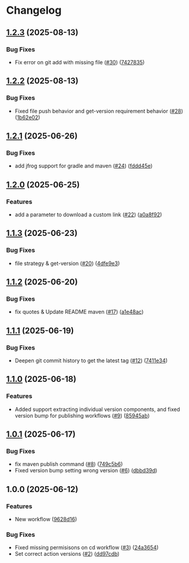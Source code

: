 # Changelog

## [1.2.3](https://github.com/entur/gha-maven-central/compare/v1.2.2...v1.2.3) (2025-08-13)


### Bug Fixes

* Fix error on git add with missing file ([#30](https://github.com/entur/gha-maven-central/issues/30)) ([7427835](https://github.com/entur/gha-maven-central/commit/7427835e9fc9f089c2070dc4a98e5b2e8a50c191))

## [1.2.2](https://github.com/entur/gha-maven-central/compare/v1.2.1...v1.2.2) (2025-08-13)


### Bug Fixes

* Fixed file push behavior and get-version requirement behavior ([#28](https://github.com/entur/gha-maven-central/issues/28)) ([1b62e02](https://github.com/entur/gha-maven-central/commit/1b62e0267011f3747d9b8bf83fe970b870d71f3a))

## [1.2.1](https://github.com/entur/gha-maven-central/compare/v1.2.0...v1.2.1) (2025-06-26)


### Bug Fixes

* add jfrog support for gradle and maven ([#24](https://github.com/entur/gha-maven-central/issues/24)) ([fddd45e](https://github.com/entur/gha-maven-central/commit/fddd45eb74aa9cc3ea3a5c35388acf2792748507))

## [1.2.0](https://github.com/entur/gha-maven-central/compare/v1.1.3...v1.2.0) (2025-06-25)


### Features

* add a parameter to download a custom link ([#22](https://github.com/entur/gha-maven-central/issues/22)) ([a0a8f92](https://github.com/entur/gha-maven-central/commit/a0a8f92ebdd55f3f40cc5c1f5e5c553e79354d39))

## [1.1.3](https://github.com/entur/gha-maven-central/compare/v1.1.2...v1.1.3) (2025-06-23)


### Bug Fixes

* file strategy & get-version ([#20](https://github.com/entur/gha-maven-central/issues/20)) ([4dfe9e3](https://github.com/entur/gha-maven-central/commit/4dfe9e3e8ec03149bd728dd490550d299c001c27))

## [1.1.2](https://github.com/entur/gha-maven-central/compare/v1.1.1...v1.1.2) (2025-06-20)


### Bug Fixes

* fix quotes &  Update README maven ([#17](https://github.com/entur/gha-maven-central/issues/17)) ([a1e48ac](https://github.com/entur/gha-maven-central/commit/a1e48ac4fdc723545b38187dc5fa87af49408bb0))

## [1.1.1](https://github.com/entur/gha-maven-central/compare/v1.1.0...v1.1.1) (2025-06-19)


### Bug Fixes

* Deepen git commit history to get the latest tag ([#12](https://github.com/entur/gha-maven-central/issues/12)) ([7411e34](https://github.com/entur/gha-maven-central/commit/7411e34615ea229e71bc9f1c534ec0cf10bcaea5))

## [1.1.0](https://github.com/entur/gha-maven-central/compare/v1.0.1...v1.1.0) (2025-06-18)


### Features

* Added support extracting individual version components, and fixed version bump for publishing workflows ([#9](https://github.com/entur/gha-maven-central/issues/9)) ([85945ab](https://github.com/entur/gha-maven-central/commit/85945abfff6cdc8d759e5b46959b92ecb4286d33))

## [1.0.1](https://github.com/entur/gha-maven-central/compare/v1.0.0...v1.0.1) (2025-06-17)


### Bug Fixes

* fix maven publish command ([#8](https://github.com/entur/gha-maven-central/issues/8)) ([749c5b6](https://github.com/entur/gha-maven-central/commit/749c5b6c5c312c4565389a581582208df37d2878))
* Fixed version bump setting wrong version ([#6](https://github.com/entur/gha-maven-central/issues/6)) ([dbbd39d](https://github.com/entur/gha-maven-central/commit/dbbd39d7719b21ddf7f5f599a5c8aeae5cd126ce))

## 1.0.0 (2025-06-12)


### Features

* New workflow ([9628d16](https://github.com/entur/gha-maven-central/commit/9628d1678a016892374c14b803f5280663cef0dd))


### Bug Fixes

* Fixed missing permisisons on cd workflow ([#3](https://github.com/entur/gha-maven-central/issues/3)) ([24a3654](https://github.com/entur/gha-maven-central/commit/24a3654395aa95460924662148a02027bc1719f2))
* Set correct action versions ([#2](https://github.com/entur/gha-maven-central/issues/2)) ([dd97cdb](https://github.com/entur/gha-maven-central/commit/dd97cdb3f1943d0b98cd54b9572806de7030bb16))
